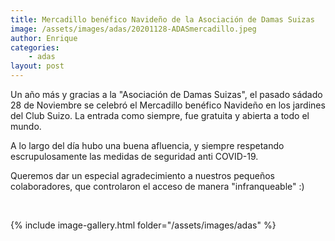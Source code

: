 ```yaml
---
title: Mercadillo benéfico Navideño de la Asociación de Damas Suizas
image: /assets/images/adas/20201128-ADASmercadillo.jpeg
author: Enrique
categories:
    - adas
layout: post
---
```


Un año más y gracias a la "Asociación de Damas Suizas", el pasado sádado 28 de Noviembre se celebró el Mercadillo benéfico Navideño en los jardines del Club Suizo.
La entrada como siempre, fue gratuita y abierta a todo el mundo.

A lo largo del día hubo una buena afluencia, y siempre respetando escrupulosamente las medidas de seguridad anti COVID-19.

Queremos dar un especial agradecimiento a nuestros pequeños colaboradores, que controlaron el acceso de manera "infranqueable" :)

<br>

<!-- <img width="300" height="300" class="team-image rounded-circle" src="/assets/images/00_Puesto_Doris_reducido.jpg" alt=""> -->


{% include image-gallery.html folder="/assets/images/adas" %}